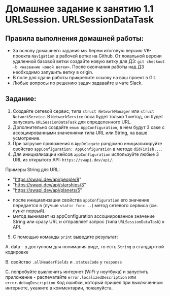 # Домашнее задание к занятию 1.1 	URLSession. URLSessionDataTask

## Правила выполнения домашней работы:
* За основу домашнего задания мы берем итоговую версию VK-проекта `Navigation` в рабочей ветке на Github. 
От локальной версии удаленной базовой ветки создайте новую ветку для ДЗ: `git checkout -b <название новой ветки>`. После окончания работы над ДЗ необходимо запушить ветку в origin.
* В поле для сдачи работы прикрепите ссылку на ваш проект в Git.
* Любые вопросы по решению задач задавайте в чате Slack.


## Задание:

1. Создайте сетевой сервис, типа `struct NetworkManager` или `struct NetworkService`. В `NetworkService` пока будет только 1 метод, он будет запускать `URLSessionDataTask` для определенного URL.
2. Дополнительно создайте `enum AppConfiguration`, в нем будут 3 case с ассоциированными значениями типа URL или String, на ваше усмотрение.
3.  При загрузке приложения в `AppDelegate` рандомно инициализируйте свойство `appConfiguration: AppConfiguration` в методе `didFinish...`.
4.  Для инициализации кейсов `appConfiguration` используйте любые 3 URL из открытого API: `https://swapi.dev/api/`. 

Примеры String для URL: 
* "https://swapi.dev/api/people/8"
* "https://swapi.dev/api/starships/3"
* "https://swapi.dev/api/planets/5"

- после инициализации свойства `appConfiguration` его значение передается в (лучше `static func...`) метод сетевого сервиса (см. пункт первый).
- метод вынимает из appConfiguration ассоциированное значение String или сразу URL и отправляет запрос (типа `URLSessionDataTask`) к API.

5. С помощью команды `print` выведите результат:

A. data - в доступном для понимания виде, то есть `String` в стандартной кодировке

B. свойство `.allHeaderFields` и `.statusCode` у `response`

C. попробуйте выключить интернет (WiFi у ноутбука) и запустить приложение - распечатайте `error.localizedDescription` или `error.debugDescription`
Код ошибки, который пришел при выключенном интернете, укажите в комментарии, пожалуйста.
